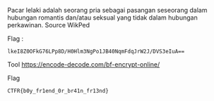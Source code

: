 Pacar lelaki adalah seorang pria sebagai pasangan seseorang dalam hubungan romantis dan/atau seksual yang tidak dalam hubungan perkawinan. Source WikPed

Flag : 
```
lkeI8Z0OFkG76LPp8D/H0Hlm3NgPo1JB40NqmFdqJrW2J/DVS3eIuA==
```

Tool
https://encode-decode.com/bf-encrypt-online/

Flag
```
CTFR{b0y_fr1end_0r_br41n_fr13nd}
```